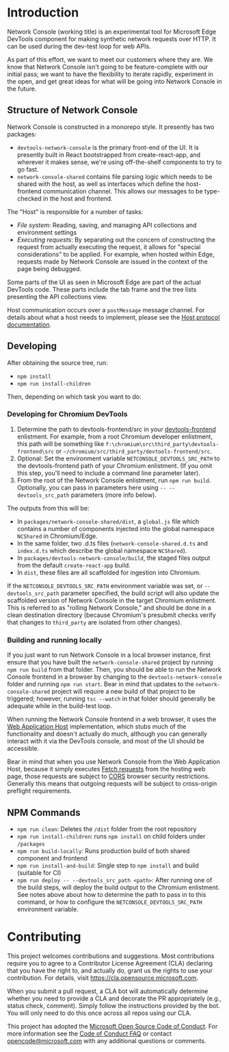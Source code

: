 # Introduction
Network Console (working title) is an experimental tool for Microsoft Edge DevTools component for making synthetic
network requests over HTTP. It can be used during the dev-test loop for web APIs.

As part of this effort, we want to meet our customers where they are. We know that Network Console isn't
going to be feature-complete with our initial pass; we want to have the flexibility to iterate rapidly,
experiment in the open, and get great ideas for what will be going into Network Console in the future.

## Structure of Network Console

Network Console is constructed in a monorepo style. It presently has two packages:

 * `devtools-network-console` is the primary front-end of the UI. It is presently built in React bootstrapped from
 create-react-app, and wherever  it makes sense, we're using off-the-shelf components to try to go fast.
 * `network-console-shared` contains file parsing logic which needs to be shared with the host, as well as
 interfaces which define the host-frontend communication channel. This allows our messages to be type-checked
 in the host and frontend.

The "Host" is responsible for a number of tasks:

 * *File system*: Reading, saving, and managing API collections and environment settings
 * *Executing requests*: By separating out the concern of constructing the request from actually
 executing the request, it allows for "special considerations" to be applied. For example, when
 hosted within Edge, requests made by Network Console are issued in the context of the page being
 debugged.

Some parts of the UI as seen in Microsoft Edge are part of the actual DevTools code. These parts
include the tab frame and the tree lists presenting the API collections view.

Host communication occurs over a `postMessage` message channel. For details about what a host needs
to implement, please see the
[Host protocol documentation](./packages/devtools-network-console/src/host/vscode-host-protocol.md).

## Developing

After obtaining the source tree, run:

 - `npm install`
 - `npm run install-children`

Then, depending on which task you want to do:

### Developing for Chromium DevTools

1. Determine the path to devtools-frontend/src in your
[devtools-frontend](https://chromium.googlesource.com/devtools/devtools-frontend/) enlistment. For
example, from a root Chromium developer enlistment, this path will be something like
`f:\chromium\src\third_party\devtools-frontend\src` or `~/chromium/src/third_party/devtools-frontend/src`.
1. Optional: Set the environment variable `NETCONSOLE_DEVTOOLS_SRC_PATH` to the devtools-frontend
path of your Chromium enlistment. (If you omit this step, you'll need to include a command line
parameter later).
1. From the root of the Network Console enlistment, run `npm run build`. Optionally, you can pass in
parameters here using `-- --devtools_src_path` parameters (more info below).

The outputs from this will be:

 * In `packages/network-console-shared/dist`, a `global.js` file which contains a number of components
 injected into the global namespace `NCShared` in Chromium/Edge.
 * In the same folder, two .d.ts files (`network-console-shared.d.ts` and `index.d.ts` which describe
 the global namespace `NCShared`).
 * In `packages/devtools-network-console/build`, the staged files output from the
 default `create-react-app` build.
 * In `dist`, these files are all scaffolded for ingestion into Chromium.

If the `NETCONSOLE_DEVTOOLS_SRC_PATH` environment variable was set, or `--devtools_src_path`
parameter specified, the build script will also update the scaffolded version of Network Console
in the target Chromium enlistment. This is referred to as "rolling Network Console," and should
be done in a clean destination directory (because Chromium's presubmit checks verify that
changes to `third_party` are isolated from other changes).

### Building and running locally

If you just want to run Network Console in a local browser instance, first ensure that you have built
the `network-console-shared` project by running `npm run build` from that folder. Then, you should
be able to run the Network Console frontend in a browser by changing to the `devtools-network-console`
folder and running `npm run start`. Bear in mind that updates to the `network-console-shared` project
will require a new build of that project to be triggered; however, running `tsc --watch` in that
folder should generally be adequate while in the build-test loop.

When running the Network Console frontend in a web browser, it uses the
[Web Application Host](./packages/devtools-network-console/src/host/web-application-host.ts)
implementation, which stubs much of the functionality and doesn't actually do much, although
you can generally interact with it via the DevTools console, and most of the UI should be
accessible.

Bear in mind that when you use Network Console from the Web Application Host, because it
simply executes [Fetch requests](https://developer.mozilla.org/en-US/docs/Web/API/Fetch_API)
from the hosting web page, those requests are subject to
[CORS](https://developer.mozilla.org/en-US/docs/Glossary/CORS) browser security restrictions.
Generally this means that outgoing requests will be subject to cross-origin preflight
requirements.

## NPM Commands

 - `npm run clean`: Deletes the `/dist` folder from the root repository
 - `npm run install-children`: runs `npm install` on child folders under `/packages`
 - `npm run build-locally`: Runs production build of both shared component and frontend
 - `npm run install-and-build`: Single step to `npm install` and build (suitable for CI)
 - `npm run deploy -- --devtools_src_path <path>`: After running one of the build steps,
 will deploy the build output to the Chromium enlistment. See notes above about how
 to determine the path to pass in to this command, or how to configure the
 `NETCONSOLE_DEVTOOLS_SRC_PATH` environment variable.

# Contributing

This project welcomes contributions and suggestions.  Most contributions require you to agree to a
Contributor License Agreement (CLA) declaring that you have the right to, and actually do, grant us
the rights to use your contribution. For details, visit https://cla.opensource.microsoft.com.

When you submit a pull request, a CLA bot will automatically determine whether you need to provide
a CLA and decorate the PR appropriately (e.g., status check, comment). Simply follow the instructions
provided by the bot. You will only need to do this once across all repos using our CLA.

This project has adopted the [Microsoft Open Source Code of Conduct](https://opensource.microsoft.com/codeofconduct/).
For more information see the [Code of Conduct FAQ](https://opensource.microsoft.com/codeofconduct/faq/) or
contact [opencode@microsoft.com](mailto:opencode@microsoft.com) with any additional questions or comments.
